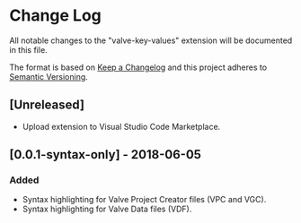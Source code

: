 # Change Log
All notable changes to the "valve-key-values" extension will be documented in this file.

The format is based on [Keep a Changelog](http://keepachangelog.com/en/1.0.0/) and this project adheres to [Semantic Versioning](http://semver.org/spec/v2.0.0.html).

## [Unreleased]
 - Upload extension to Visual Studio Code Marketplace.

## [0.0.1-syntax-only] - 2018-06-05
### Added
 - Syntax highlighting for Valve Project Creator files (VPC and VGC).
 - Syntax highlighting for Valve Data files (VDF).
